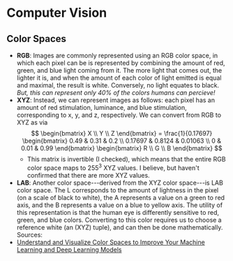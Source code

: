 # Computer Vision

## Color Spaces
- **RGB**: Images are commonly represented using an RGB color space, in which each pixel can be is represented by combining the amount of red, green, and blue light coming from it. The more light that comes out, the lighter it is, and when the amount of each color of light emitted is equal and maximal, the result is white. Conversely, no light equates to black. _But, this can represent only 40% of the colors humans can percieve!_
- **XYZ**: Instead, we can represent images as follows: each pixel has an amount of red stimulation, luminance, and blue stimulation, corresponding to x, y, and z, respectively. We can convert from RGB to XYZ as via
  $$
    \begin{bmatrix} X \\ Y \\ Z \end{bmatrix} = \frac{1}{0.17697} \begin{bmatrix}  0.49 & 0.31 & 0.2 \\ 0.17697 & 0.8124 & 0.01063 \\ 0 & 0.01 & 0.99 \end{bmatrix} \begin{bmatrix} R \\ G \\ B \end{bmatrix}
  $$
  - This matrix is invertible (I checked), which means that the entire RGB color space maps to $255^3$ XYZ values. I believe, but haven't confirmed that there are more XYZ values.
- **LAB**: Another color space---derived from the XYZ color space---is LAB color space. The L corresponds to the amount of lightness in the pixel (on a scale of black to white), the A represents a value on a green to red axis, and the B represents a value on a blue to yellow axis. The utility of this representation is that the human eye is differently sensitive to red, green, and blue colors. Converting to this color requires us to choose a reference white (an (XYZ) tuple), and can then be done mathematically.
Sources:
 - [Understand and Visualize Color Spaces to Improve Your Machine Learning and Deep Learning Models](https://towardsdatascience.com/understand-and-visualize-color-spaces-to-improve-your-machine-learning-and-deep-learning-models-4ece80108526)
